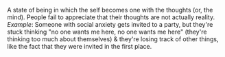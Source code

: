 A state of being in which the self becomes one with the thoughts (or, the mind). People fail to appreciate that their thoughts are not actually reality.
	*Example*: Someone with social anxiety gets invited to a party, but they're stuck thinking "no one wants me here, no one wants me here" (they're thinking too much about themselves) & they're losing track of other things, like the fact that they were invited in the first place.